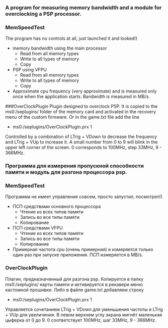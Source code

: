 ### A program for measuring memory bandwidth and a module for overclocking a PSP processor.

### MemSpeedTest
The program has no controls at all, just launched it and looked!)

- memory bandwidth using the main processor
   * Read from all memory types
   * Write to all types of memory
   * Copy
- PSP using VFPU
   * Read from all memory types
   * Write to all types of memory
   * Copy
- Approximate cpu frequency (very approximate) and is measured only once when the application starts. Bandwidth is measured in MB/s.

###OverClockPlugin
Plugin designed to overclock PSP. It is copied to the ms0:/seplugins/ folder of the memory card and activated in the recovery menu of the custom firmware. Or in the game.txt file add the line

* ms0:/seplugins/OverClockPlugin.prx 1

Controlled by a combination of LTrig + VDown to decrease the frequency and LTrig + VUp to increase it. A small number from 0 to 9 will blink in the upper left corner of the screen. 0 corresponds to 100MHz, step 33MHz,
9 - 366MHz.

### Программа для измерения пропускной способности памяти и модуль для разгона процессора psp.

### MemSpeedTest
Программа не имеет управления совсем, просто запустил, посмотрел!)

- ПСП средствами основного процессора
  * Чтение из всех типов памяти
  * Запись во все типы памяти
  * Копирование
- ПСП средствами VFPU
  * Чтение из всех типов памяти
  * Запись во все типы памяти
  * Копирование
- Примерная частота cpu (очень примерная) и измеряется только один раз при запуске приложения. ПСП измеряется в MB/s.

### OverClockPlugin
Плагин, предназначенный для разгона psp. Копируется в папку ms0:/seplugins/ карты памяти и активируется в рекавери меню кастомной прошивки. Либо в файле game.txt добавляем строку

* ms0:/seplugins/OverClockPlugin.prx 1

Управляется сочетанием LTrig + VDown для уменьшения частоты и LTrig + VUp для увеличения. В левом верхнем углу экрана мигнёт маленькая цыферка от 0 до 9. 0 соответствует 100MHz, шаг 33MHz, 
9 - 366MHz. 
